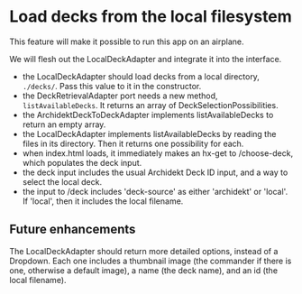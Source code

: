 # Load decks from the local filesystem

This feature will make it possible to run this app on an airplane.

We will flesh out the LocalDeckAdapter and integrate it into the interface.

- the LocalDeckAdapter should load decks from a local directory, `./decks/`. Pass this value to it in the constructor.
- the DeckRetrievalAdapter port needs a new method, `listAvailableDecks`. It returns an array of DeckSelectionPossibilities.
- the ArchidektDeckToDeckAdapter implements listAvailableDecks to return an empty array.
- the LocalDeckAdapter implements listAvailableDecks by reading the files in its directory. Then it returns one possibility for each.
- when index.html loads, it immediately makes an hx-get to /choose-deck, which populates the deck input.
- the deck input includes the usual Archidekt Deck ID input, and a way to select the local deck.
- the input to /deck includes 'deck-source' as either 'archidekt' or 'local'. If 'local', then it includes the local filename.

## Future enhancements

The LocalDeckAdapter should return more detailed options, instead of a Dropdown. Each one includes a thumbnail image (the commander if there is one, otherwise a default image), a name (the deck name), and an id (the local filename).
